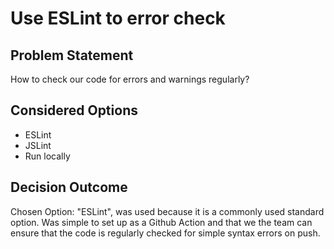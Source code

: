 # Use ESLint to error check

## Problem Statement

How to check our code for errors and warnings regularly?

## Considered Options

- ESLint
- JSLint
- Run locally

## Decision Outcome

Chosen Option: "ESLint", was used because it is a commonly used standard option. Was simple to set up as a Github Action and that we the team can ensure that the code is regularly checked for simple syntax errors on push.
